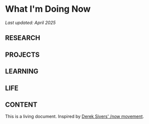 # What I'm Doing Now

_Last updated: April 2025_

## RESEARCH



## PROJECTS



## LEARNING 



## LIFE



## CONTENT



This is a living document. Inspired by [Derek Sivers' /now movement](https://nownownow.com/about).

